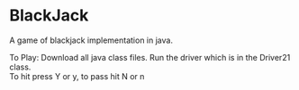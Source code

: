 # BlackJack
A game of blackjack implementation in java.

To Play:
	Download all java class files.
	Run the driver which is in the Driver21 class.	
	To hit press Y or y, to pass hit N or n
